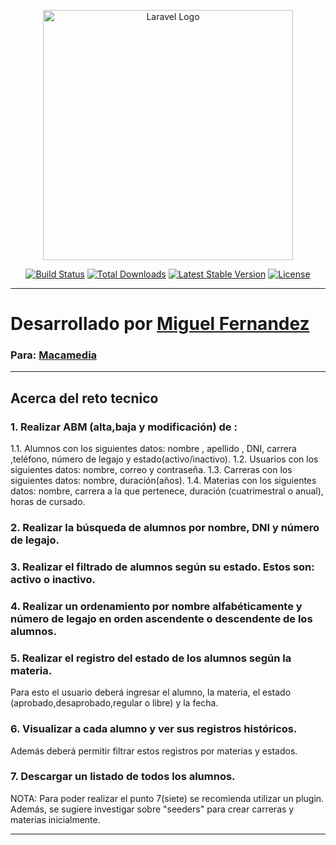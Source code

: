 <p align="center"><a href="https://laravel.com" target="_blank"><img src="https://raw.githubusercontent.com/laravel/art/master/logo-lockup/5%20SVG/2%20CMYK/1%20Full%20Color/laravel-logolockup-cmyk-red.svg" width="400" alt="Laravel Logo"></a></p>

<p align="center">
<a href="https://github.com/laravel/framework/actions"><img src="https://github.com/laravel/framework/workflows/tests/badge.svg" alt="Build Status"></a>
<a href="https://packagist.org/packages/laravel/framework"><img src="https://img.shields.io/packagist/dt/laravel/framework" alt="Total Downloads"></a>
<a href="https://packagist.org/packages/laravel/framework"><img src="https://img.shields.io/packagist/v/laravel/framework" alt="Latest Stable Version"></a>
<a href="https://packagist.org/packages/laravel/framework"><img src="https://img.shields.io/packagist/l/laravel/framework" alt="License"></a>
</p>

----

<h1>Desarrollado por <a href="https//portfolio-miguel-fernandez-v2.vercel.app" target="_blank">Miguel Fernandez</a></h1>
<h3>Para: <a href="https://macamedia.com.ar/" target="_blank">Macamedia</a> </h3>

----

## Acerca del reto tecnico

### 1. Realizar ABM (alta,baja y modificación) de :
1.1. Alumnos con los siguientes datos: nombre , apellido , DNI,
carrera ,teléfono, número de legajo y estado(activo/inactivo).
1.2. Usuarios con los siguientes datos: nombre, correo y contraseña.
1.3. Carreras con los siguientes datos: nombre, duración(años).
1.4. Materias con los siguientes datos: nombre, carrera a la que pertenece, duración (cuatrimestral o anual), horas de cursado. 

### 2. Realizar la búsqueda de alumnos por nombre, DNI y número de legajo. 

### 3. Realizar el filtrado de alumnos según su estado. Estos son: activo o inactivo. 

### 4. Realizar un ordenamiento por nombre alfabéticamente y número de legajo en orden ascendente o descendente de los alumnos. 

### 5. Realizar el registro del estado de los alumnos según la materia.
Para esto el usuario deberá ingresar el alumno, la materia, el estado (aprobado,desaprobado,regular o libre) y la fecha. 

### 6. Visualizar a cada alumno y ver sus registros históricos.
 Además deberá permitir filtrar estos registros por materias y estados. 

### 7. Descargar un listado de todos los alumnos. 

<span>
    NOTA: Para poder realizar el punto 7(siete) se recomienda utilizar un plugin. Además, se sugiere investigar sobre "seeders" para crear carreras y materias inicialmente. 
</span>

----



























